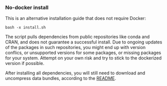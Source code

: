 ### No-docker install

This is an alternative installation guide that does not require Docker:

```
bash -x install.sh
```

The script pulls dependencies from public repositories like conda and CRAN, and does not guarantee a successful install. Due to ongoing updates of the packages in such repositories, you might end up with version conflics, or unsupported versions for some packages, or missing packages for your system. Attempt on your own risk and try to stick to the dockerized version if possible.

After installing all dependencies, you will still need to download and uncompress data bundles, according to the [README](https://github.com/sigven/pcgr).